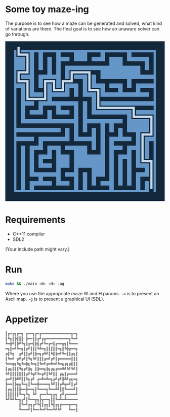Some toy maze-ing
=================

The purpose is to see how a maze can be generated and solved, what kind of variations are there. The final goal is to see how an unaware solver can go through.

![Example](./example/sdlmaze1616.png)


# Requirements

- C++11 compiler
- SDL2

(Your include path might vary.)


# Run

```bash
make && ./main <W> <H> -ag
```

Where you use the appropriate maze W and H params. `-a` is to present an Ascii map. `-g` is to present a graphical UI (SDL).


# Appetizer

```
║╔═╔╗╔═╗ ╔══╗╔═╔═════════════╗═╗
║╚╗║╠╣║║ ╠══║║╔╝╔╦══════════╗╚═╝
╚═╬╝║╠╝╚╗║╔═╣╠╣╔╝╚═╔═║╔══╦╗║╚═══
═╗║═╝╚═╗║╔╝║║║╚╩═╗║║║║║═╗║╚╬╦══╗
╔╣╚╗  ╔╝║║╔╝║╠═╗╔╩╝║╚╣╠═╝╚═║║╔╗║
║╚═╝ ╔╝╔╝║╚╗╚╝║║║╔═╝╔╝║╔═════║║║
╚══╦╗╚╗╚═╬╗╚═╗║╚═╝╔═╩═╝╚═╗╔╗╔╣║║
║╔╗║║║╚╗╔╝╠╗ ║╠══╗╠╗╔╗╔══╩╝╚╝╚╝║
╚╝║║║║║║║╔╝╚╦╝╚═╔╝║╚╝║║ ╔╗║╔═══╝
╔═╝║╠╩╝║║╚╗╔╝ ╔═╩═╩═╗╔╝╔╝╠╩╝╔╗═╗
╠══║╠╦╗╚═╗║╚══╬════╗╚╝║║╔╩╦═╝║╔╝
║╔╗║║║╠══╠══╗║╚═══╗╚══╩╝║║╚═══╝║
║║║║║║╚═╗╚╗ ╚╝ ╔══╚═╗╔╗ ╔╝╔════╝
╚╝╚╝╚═╗╔╝║╚══╦╗╠╦══╗║║╚═╩═╩═════
      ║╚═╝╔╗╔╝╚╣║╔╗║╚╣╔╗╔═══╦══╗
      ╚═══╝║╚══╚═╝╚══╚╝╚╝   ╚══║
```